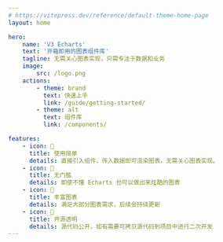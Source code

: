 ```yaml
---
# https://vitepress.dev/reference/default-theme-home-page
layout: home

hero:
    name: 'V3 Echarts'
    text: '开箱即用的图表组件库'
    tagline: 无需关心图表实现，只需专注于数据和业务
    image:
        src: /logo.png
    actions:
        - theme: brand
          text: 快速上手
          link: /guide/getting-started/
        - theme: alt
          text: 组件库
          link: /components/

features:
    - icon: 🚀
      title: 使用简单
      details: 直接引入组件，传入数据即可渲染图表，无需关心图表实现。
    - icon: 🚦
      title: 无门槛
      details: 即使不懂 Echarts 也可以做出来炫酷的图表
    - icon: 🍉
      title: 丰富图表
      details: 满足大部分图表需求，后续会持续更新
    - icon: 💖
      title: 开源透明
      details: 源代码公开，如有需要可拷贝源代码到项目中进行二次开发
---
```


<BaseCount />

<BaseComment />

<script setup lang="ts">
import BaseCount from '@/components/BaseCount.vue'
import BaseComment from '@/components/BaseComment.vue'
import { loginRead } from '@/utils/login-read'

loginRead('n10001')
</script>
